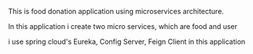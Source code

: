 This is food donation application using microservices architecture.

In this application i create two micro services, which are food and user

i use spring cloud's Eureka, Config Server, Feign Client in this application 

